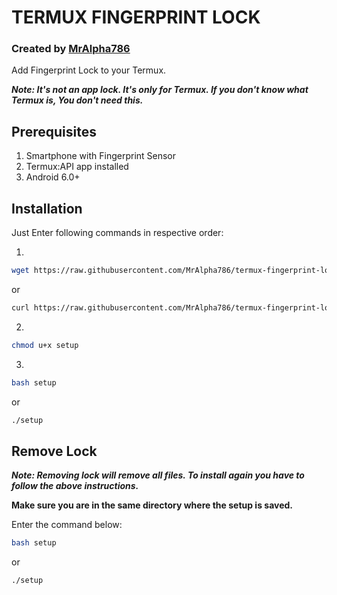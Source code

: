 # TERMUX FINGERPRINT LOCK
### Created by [MrAlpha786](https://github.com/MrAlpha786)
Add Fingerprint Lock to your Termux.

***Note: It's not an app lock. It's only for Termux.
      If you don't know what Termux is, You don't need this.***

## Prerequisites
1. Smartphone with Fingerprint Sensor
2. Termux:API app installed
3. Android 6.0+

## Installation
Just Enter following commands in respective order:

1.
```bash
wget https://raw.githubusercontent.com/MrAlpha786/termux-fingerprint-lock/master/setup
```
or
```bash
curl https://raw.githubusercontent.com/MrAlpha786/termux-fingerprint-lock/master/setup > setup
```
2.  
```bash
chmod u+x setup
```
3.
```bash
bash setup
```
or
```bash
./setup
```

## Remove Lock

***Note: Removing lock will remove all files. To install again you have to follow the above instructions.***

**Make sure you are in the same directory where the setup is saved.**

Enter the command below:

```bash
bash setup
```
or
```bash
./setup
```

